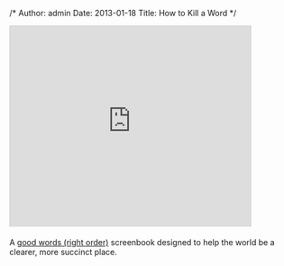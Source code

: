 /*
Author: admin
Date: 2013-01-18
Title: How to Kill a Word
*/

<div class="videoWrapper">

<iframe src="http://www.slideshare.net/slideshow/embed_code/15975946" width="427" height="356" frameborder="0" marginwidth="0" marginheight="0" scrolling="no" style="border:1px solid #CCC;border-width:1px 1px 0;margin-bottom:5px" allowfullscreen webkitallowfullscreen mozallowfullscreen> </iframe> 


</div>





A [good words (right order)](http://www.goodwordsrightorder.com) screenbook designed to help the world be a clearer, more succinct place.

